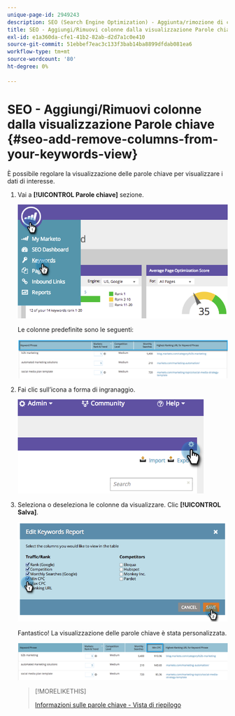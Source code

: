 ```yaml
---
unique-page-id: 2949243
description: SEO (Search Engine Optimization) - Aggiunta/rimozione di colonne dalla visualizzazione delle parole chiave - Documentazione di Marketo - Documentazione del prodotto
title: SEO - Aggiungi/Rimuovi colonne dalla visualizzazione Parole chiave
exl-id: e1a360da-cfe1-41b2-82ab-d2d7a1c0e410
source-git-commit: 51ebbef7eac3c133f3bab14ba8899dfdab081ea6
workflow-type: tm+mt
source-wordcount: '80'
ht-degree: 0%

---
```


# SEO - Aggiungi/Rimuovi colonne dalla visualizzazione Parole chiave {#seo-add-remove-columns-from-your-keywords-view}

È possibile regolare la visualizzazione delle parole chiave per visualizzare i dati di interesse.

1. Vai a **[!UICONTROL Parole chiave]** sezione.

   ![](assets/image2014-9-18-13-3a37-3a31.png)

   Le colonne predefinite sono le seguenti:

   ![](assets/image2014-9-18-13-3a37-3a36.png)

1. Fai clic sull’icona a forma di ingranaggio.

   ![](assets/image2014-9-18-13-3a37-3a39.png)

1. Seleziona o deseleziona le colonne da visualizzare. Clic **[!UICONTROL Salva]**.

   ![](assets/image2014-9-18-13-3a37-3a42.png)

   Fantastico! La visualizzazione delle parole chiave è stata personalizzata.

   ![](assets/image2014-9-18-13-3a37-3a46.png)

   >[!MORELIKETHIS]
   >
   >[Informazioni sulle parole chiave - Vista di riepilogo](/help/marketo/product-docs/additional-apps/seo/keywords/seo-understanding-keywords.md)
